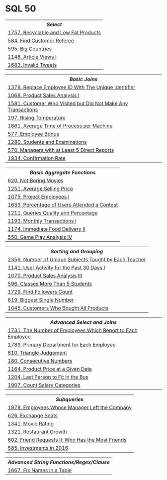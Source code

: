 # SQL 50

<table>
  <th>
    <b><i>Select</i></b>
  </th>
  <tr>
    <td><a href="Solutions/SQL/recyclable_and_low_fat_products.sql">1757. Recyclable and Low Fat Products</a></td>
  </tr>
  <tr>
    <td><a href="Solutions/SQL/find_customer_referee.sql">584. Find Customer Referee</a></td>
  </tr>
  <tr>
    <td><a href="Solutions/SQL/big_countries.sql">595. Big Countries</a></td>
  </tr>
  <tr>
    <td><a href="Solutions/SQL/article_views_i.sql">1148. Article Views I</a></td>
  </tr>
  <tr>
    <td><a href="Solutions/SQL/invalid_tweets.sql">1683. Invalid Tweets</a></td>
  </tr>
</table>

<table>
  <th>
    <b><i>Basic Joins</i></b>
  </th>
  <tr>
    <td><a href="Solutions/SQL/replace_employee_id_with_the_unique_identifier.sql">1378. Replace Employee ID With The Unique Identifier</a></td>
  </tr>
  <tr>
    <td><a href="Solutions/SQL/product_sales_analysis_i.sql">1068. Product Sales Analysis I</a></td>
  </tr>
  <tr>
    <td><a href="Solutions/SQL/customer_who_visited_but_did_not_make_any_transactions.sql">1581. Customer Who Visited but Did Not Make Any Transactions</a></td>
  </tr>
  <tr>
    <td><a href="Solutions/SQL/rising_temperature.sql">197. Rising Temperature</a></td>
  </tr>
  <tr>
    <td><a href="Solutions/SQL/average_time_of_process_per_machine.sql">1661. Average Time of Process per Machine</a></td>
  </tr>
  <tr>
    <td><a href="Solutions/SQL/employee_bonus.sql">577. Employee Bonus</a></td>
  </tr>
  <tr>
    <td><a href="Solutions/SQL/students_and_examinations.sql">1280. Students and Examinations</a></td>
  </tr>
  <tr>
    <td><a href="Solutions/SQL/managers_with_at_least_5_direct_reports.sql">570. Managers with at Least 5 Direct Reports</a></td>
  </tr>
  <tr>
    <td><a href="Solutions/SQL/confirmation_rate.sql">1934. Confirmation Rate</a></td>
  </tr>
</table>

<table>
  <th>
    <b><i>Basic Aggregate Functions</i></b>
  </th>
  <tr>
    <td><a href="Solutions/SQL/not_boring_movies.sql">620. Not Boring Movies</a></td>
  </tr>
  <tr>
    <td><a href="Solutions/SQL/average_selling_price.sql">1251. Average Selling Price</a></td>
  </tr>
  <tr>
    <td><a href="Solutions/SQL/project_employees_i.sql">1075. Project Employees I</a></td>
  </tr>
  <tr>
    <td><a href="Solutions/SQL/percentage_of_users_attended_a_contest.sql">1633. Percentage of Users Attended a Contest</a></td>
  </tr>
  <tr>
    <td><a href="Solutions/SQL/query_quality_and_percentage.sql">1211. Queries Quality and Percentage</a></td>
  </tr>
  <tr>
    <td><a href="Solutions/SQL/monthly_transactions_i.sql">1193. Monthly Transactions I</a></td>
  </tr>
  <tr>
    <td><a href="Solutions/SQL/immediate_food_delivery_ii.sql">1174. Immediate Food Delivery II</a></td>
  </tr>
  <tr>
    <td><a href="Solutions/SQL/game_play_analysis_iv.sql">550. Game Play Analysis IV</a></td>
  </tr>
</table>

<table>
  <th>
    <b><i>Sorting and Grouping</i></b>
  </th>
  <tr>
    <td><a href="Solutions/SQL/number_of_unique_subjects_taught_by_each_teacher.sql">2356. Number of Unique Subjects Taught by Each Teacher</a></td>
  </tr>
  <tr>
    <td><a href="Solutions/SQL/user_activity_for_the_past_30_days_i.sql">1141. User Activity for the Past 30 Days I</a></td>
  </tr>
  <tr>
    <td><a href="Solutions/SQL/product_sales_analysis_iii.sql">1070. Product Sales Analysis III</a></td>
  </tr>
  <tr>
    <td><a href="Solutions/SQL/classes_more_than_5_students.sql">596. Classes More Than 5 Students</a></td>
  </tr>
  <tr>
    <td><a href="Solutions/SQL/find_followers_count.sql">1729. Find Followers Count</a></td>
  </tr>
  <tr>
    <td><a href="Solutions/SQL/biggest_single_number.sql">619. Biggest Single Number</a></td>
  </tr>
  <tr>
    <td><a href="Solutions/SQL/customers_who_bought_all_products.sql">1045. Customers Who Bought All Products</a></td>
  </tr>
</table>

<table>
  <th>
    <b><i>Advanced Select and Joins</i></b>
  </th>
  <tr>
    <td><a href="Solutions/SQL/the_number_of_employees_which_report_to_each_employee.sql">1731. The Number of Employees Which Report to Each Employee</a></td>
  </tr>
  <tr>
    <td><a href="Solutions/SQL/primary_department_for_each_employee.sql">1789. Primary Department for Each Employee</a></td>
  </tr>
  <tr>
    <td><a href="Solutions/SQL/triangle_judgement.sql">610. Triangle Judgement</a></td>
  </tr>
  <tr>
    <td><a href="Solutions/SQL/consecutive_numbers.sql">180. Consecutive Numbers</a></td>
  </tr>
  <tr>
    <td><a href="Solutions/SQL/product_price_at_a_given_date.sql">1164. Product Price at a Given Date</a></td>
  </tr>
  <tr>
    <td><a href="Solutions/SQL/last_person_to_fit_in_the_bus.sql">1204. Last Person to Fit in the Bus</a></td>
  </tr>
  <tr>
    <td><a href="Solutions/SQL/count_salary_categories.sql">1907. Count Salary Categories</a></td>
  </tr>
</table>

<table>
  <th>
    <b><i>Subqueries</i></b>
  </th>
  <tr>
    <td><a href="Solutions/SQL/employees_whose_manager_left_the_company.sql">1978. Employees Whose Manager Left the Company</a></td>
  </tr>
  <tr>
    <td><a href="Solutions/SQL/exchange_seats.sql">626. Exchange Seats</a></td>
  </tr>
  <tr>
    <td><a href="Solutions/SQL/movie_rating.sql">1341. Movie Rating</a></td>
  </tr>
  <tr>
    <td><a href="Solutions/SQL/restaurant_growth.sql">1321. Restaurant Growth</a></td>
  </tr>
  <tr>
    <td><a href="Solutions/SQL/friend_requests_ii_who_has_the_most_friends.sql">602. Friend Requests II: Who Has the Most Friends</a></td>
  </tr>
  <tr>
    <td><a href="Solutions/SQL/investments_in_2016.sql">585. Investments in 2016</a></td>
  </tr>
</table>

<table>
  <th>
    <b><i>Advanced String Functions/Regex/Clause</i></b>
  </th>
  <tr>
    <td><a href="Solutions/SQL/fix_names_in_a_table.sql">1667. Fix Names in a Table</a></td>
  </tr>
</table>
